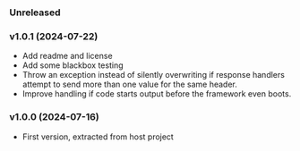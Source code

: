 
### Unreleased

### v1.0.1 (2024-07-22)

* Add readme and license
* Add some blackbox testing
* Throw an exception instead of silently overwriting if response handlers attempt to send more than one value
  for the same header.
* Improve handling if code starts output before the framework even boots.


### v1.0.0 (2024-07-16)

* First version, extracted from host project
